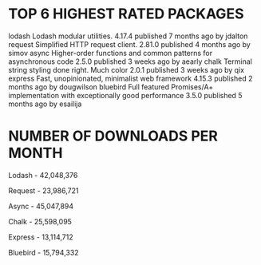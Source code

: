 # TOP 6 HIGHEST RATED PACKAGES

lodash
Lodash modular utilities.
4.17.4 published 7 months ago by jdalton
request
Simplified HTTP request client.
2.81.0 published 4 months ago by simov
async
Higher-order functions and common patterns for asynchronous code
2.5.0 published 3 weeks ago by aearly
chalk
Terminal string styling done right. Much color
2.0.1 published 3 weeks ago by qix
express
Fast, unopinionated, minimalist web framework
4.15.3 published 2 months ago by dougwilson
bluebird
Full featured Promises/A+ implementation with exceptionally good performance
3.5.0 published 5 months ago by esailija


# NUMBER OF DOWNLOADS PER MONTH

Lodash - 42,048,376

Request - 23,986,721

Async - 45,047,894

Chalk - 25,598,095

Express - 13,114,712

Bluebird - 15,794,332

